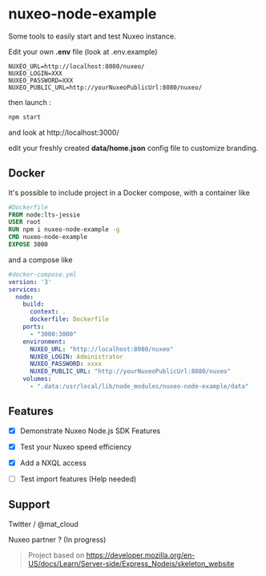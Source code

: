 # nuxeo-node-example

Some tools to easily start and test Nuxeo instance.

Edit your own **.env** file (look at .env.example)

```dotenv
NUXEO_URL=http://localhost:8080/nuxeo/
NUXEO_LOGIN=XXX
NUXEO_PASSWORD=XXX
NUXEO_PUBLIC_URL=http://yourNuxeoPublicUrl:8080/nuxeo/
``` 

then launch :

```bash
npm start
```

and look at http://localhost:3000/

edit your freshly created **data/home.json** config file to customize branding.

## Docker

It's possible to include project in a Docker compose, with a container like 

```dockerfile
#Dockerfile
FROM node:lts-jessie
USER root
RUN npm i nuxeo-node-example -g
CMD nuxeo-node-example
EXPOSE 3000
```

and a compose like

```yaml
#docker-compose.yml
version: '3'
services:
  node:
    build:
      context: .
      dockerfile: Dockerfile
    ports:
      - "3000:3000"
    environment:
      NUXEO_URL: "http://localhost:8080/nuxeo"
      NUXEO_LOGIN: Administrator
      NUXEO_PASSWORD: xxxx
      NUXEO_PUBLIC_URL: "http://yourNuxeoPublicUrl:8080/nuxeo"
    volumes:
      - ".data:/usr/local/lib/node_modules/nuxeo-node-example/data"   
```


## Features

- [x] Demonstrate Nuxeo Node.js SDK Features
- [x] Test your Nuxeo speed efficiency
- [x] Add a NXQL access
- [ ] Test import features (Help needed)


## Support

Twitter / @mat_cloud

Nuxeo partner ? (In progress)

> Project based on https://developer.mozilla.org/en-US/docs/Learn/Server-side/Express_Nodejs/skeleton_website
